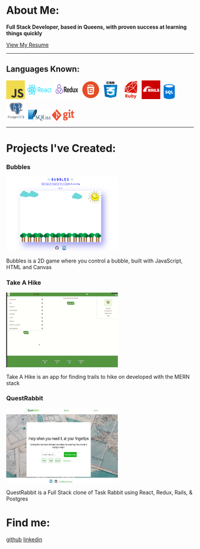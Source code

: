 <link rel="stylesheet" href="./style.css">
<link rel="icon"  href="./images/icon.png"/>
<script src="./hover.js"></script>

# About Me:

**Full Stack Developer, based in Queens, with proven success at learning things quickly**

<a target="_blank" href="https://drive.google.com/file/d/1AsTQNu3M0gmi4ZkAlve4Ibas4-M9C8jm/view?usp=sharing">
View My Resume
</a>
<hr/>

## Languages Known:

<div id="code">
<img class="code" src="images/js.png" height="50" width="50">
<!-- <span id="codet">Java Script</span> -->
<img class="code" src="images/react.png" height="50" width="70" alt="React">
<!-- <span id="codet">React</span> -->
<img class="code" src="images/redux.png" height="50" width="70">
<!-- <span id="codet">Redux</span> -->
<img class="code" src="images/html.png" height="50" width="50">
<!-- <span id="codet">HTML</span> -->
<img class="code" src="images/css.png" height="50" width="50">
<!-- <span id="codet">CSS</span> -->
<img class="code" src="images/ruby.png" height="50" width="50">
<!-- <span id="codet">Ruby</span> -->
<img class="code" src="images/rails.png" height="50" width="50">
<!-- <span id="codet">Rails</span> -->
<img class="code2" src="images/sql.png" height="40" width="40">
<!-- <span id="codet">SQL</span> -->
<img class="code" src="images/post.png" height="55" width="55">
<!-- <span id="codet">Postgres SQL</span> -->
<img class="code2" src="images/lite.png" height="30" width="60">
<!-- <span id="codet">SQL Lite</span> -->
<img class="code2" src="images/git.png" height="30" width="60">
<!-- <span id="codet">Git</span> -->
</div>
<hr/>

# Projects I've Created:

<div class="projects">
<div class="display">
<h3>Bubbles</h3>
<a target="_blank" href="https://bman2386.github.io/Bubbles_JS_Project/"><img src="images/Bubbles.PNG" height="200" width="300"></a>
<p>Bubbles is a 2D game where you control a bubble, built with JavaScript, HTML and Canvas</p>
</div>

<div class="display">
<h3>Take A Hike</h3>
<a target="_blank" href="https://take-a-hike1.herokuapp.com/#/"><img src="images/hiking.gif" height="200" width="300"></a>
<p>Take A Hike is an app for finding trails to hike on developed with the MERN stack</p>
</div>

<div class="display">
<h3>QuestRabbit</h3>
<a target="_blank" href="https://quest-rabbit.herokuapp.com/#/"><img src="images/QuestRabbit.PNG" height="200" width="300"></a>
<p>QuestRabbit is a Full Stack clone of Task Rabbit using React, Redux, Rails, & Postgres</p>
</div>
</div>


# Find me:
[github](https://github.com/Bman2386)
[linkedin](https://www.linkedin.com/in/brendonbiagi/)
